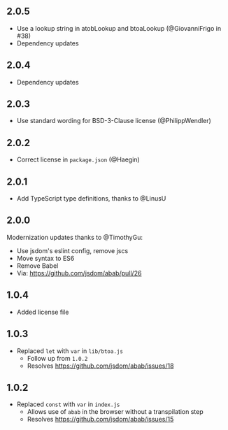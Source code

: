 ## 2.0.5

- Use a lookup string in atobLookup and btoaLookup (@GiovanniFrigo in #38)
- Dependency updates

## 2.0.4

- Dependency updates

## 2.0.3

- Use standard wording for BSD-3-Clause license (@PhilippWendler)

## 2.0.2

- Correct license in `package.json` (@Haegin)

## 2.0.1

- Add TypeScript type definitions, thanks to @LinusU

## 2.0.0

Modernization updates thanks to @TimothyGu:

- Use jsdom's eslint config, remove jscs
- Move syntax to ES6
- Remove Babel
- Via: https://github.com/jsdom/abab/pull/26

## 1.0.4

- Added license file

## 1.0.3

- Replaced `let` with `var` in `lib/btoa.js`
  - Follow up from `1.0.2`
  - Resolves https://github.com/jsdom/abab/issues/18

## 1.0.2

- Replaced `const` with `var` in `index.js`
  - Allows use of `abab` in the browser without a transpilation step
  - Resolves https://github.com/jsdom/abab/issues/15
